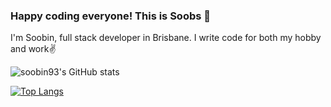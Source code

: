 ###  Happy coding everyone! This is Soobs 👋

I'm Soobin, full stack developer in Brisbane.
I write code for both my hobby and work✌️

![soobin93's GitHub stats](https://github-readme-stats.vercel.app/api?username=soobin93&show_icons=true&theme=dark)

[![Top Langs](https://github-readme-stats.vercel.app/api/top-langs/?username=soobin93&layout=compact&theme=dark&langs_count=10)](https://github.com/anuraghazra/github-readme-stats)
